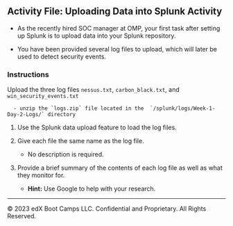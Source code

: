 ## Activity File: Uploading Data into Splunk Activity

- As the recently hired SOC manager at OMP, your first task after setting up Splunk is to upload data into your Splunk repository. 

- You have been provided several log files to upload, which will later be used to detect security events.

### Instructions

Upload the three log files `nessus.txt`, `carbon_black.txt`, and `win_security_events.txt`  
    
      - unzip the `logs.zip` file located in the  `/splunk/logs/Week-1-Day-2-Logs/` directory
  
1. Use the Splunk data upload feature to load the log files.

2. Give each file the same name as the log file.

   - No description is required.
  
3. Provide a brief summary of the contents of each log file as well as what they monitor for.

    - **Hint:** Use Google to help with your research.

---

© 2023 edX Boot Camps LLC. Confidential and Proprietary. All Rights Reserved.  
  
